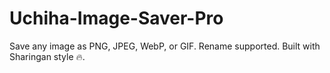 # Uchiha-Image-Saver-Pro
Save any image as PNG, JPEG, WebP, or GIF. Rename supported. Built with Sharingan style 🔥.
